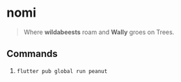 # nomi

> Where **wildabeests** roam and **Wally** groes on Trees.

## Commands
1. `flutter pub global run peanut`